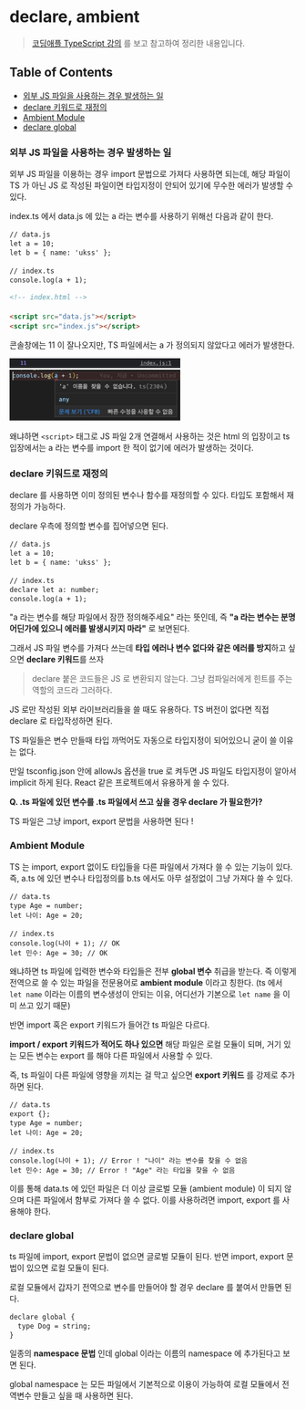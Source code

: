 # declare, ambient

> [코딩애플 TypeScript 강의](https://codingapple.com/) 를 보고 참고하여 정리한 내용입니다.

## Table of Contents

- [외부 JS 파일을 사용하는 경우 발생하는 일](#외부-js-파일을-사용하는-경우-발생하는-일)
- [declare 키워드로 재정의](#declare-키워드로-재정의)
- [Ambient Module](#ambient-module)
- [declare global](#declare-global)

### 외부 JS 파일을 사용하는 경우 발생하는 일

외부 JS 파일을 이용하는 경우 import 문법으로 가져다 사용하면 되는데, 해당 파일이 TS 가 아닌 JS 로 작성된 파일이면 타입지정이 안되어 있기에 무수한 에러가 발생할 수 있다.

index.ts 에서 data.js 에 있는 a 라는 변수를 사용하기 위해선 다음과 같이 한다.

```tsx
// data.js
let a = 10;
let b = { name: 'ukss' };

// index.ts
console.log(a + 1);
```

```html
<!-- index.html -->

<script src="data.js"></script>
<script src="index.js"></script>
```

콘솔창에는 11 이 잘나오지만, TS 파일에서는 a 가 정의되지 않았다고 에러가 발생한다.

<img src="./src/11.png" style="width:300px" />
<img src="./src/whereisa.png" style="width:300px" />

왜냐하면 `<script>` 태그로 JS 파일 2개 연결해서 사용하는 것은 html 의 입장이고 ts 입장에서는 a 라는 변수를 import 한 적이 없기에 에러가 발생하는 것이다.

### declare 키워드로 재정의

declare 를 사용하면 이미 정의된 변수나 함수를 재정의할 수 있다. 타입도 포함해서 재정의가 가능하다.

declare 우측에 정의할 변수를 집어넣으면 된다.

```tsx
// data.js
let a = 10;
let b = { name: 'ukss' };

// index.ts
declare let a: number;
console.log(a + 1);
```

"a 라는 변수를 해당 파일에서 잠깐 정의해주세요" 라는 뜻인데, 즉 **"a 라는 변수는 분명 어딘가에 있으니 에러를 발생시키지 마라"** 로 보면된다.

그래서 JS 파일 변수를 가져다 쓰는데 **타입 에러나 변수 없다와 같은 에러를 방지**하고 싶으면 **declare 키워드**를 쓰자

> declare 붙은 코드들은 JS 로 변환되지 않는다. 그냥 컴파일러에게 힌트를 주는 역할의 코드라 그러하다.

JS 로만 작성된 외부 라이브러리들을 쓸 때도 유용하다. TS 버전이 없다면 직접 declare 로 타입작성하면 된다.

TS 파일들은 변수 만들때 타입 까먹어도 자동으로 타입지정이 되어있으니 굳이 쓸 이유는 없다.

만일 tsconfig.json 안에 allowJs 옵션을 true 로 켜두면 JS 파일도 타입지정이 알아서 implicit 하게 된다. React 같은 프로젝트에서 유용하게 쓸 수 있다.

**Q. .ts 파일에 있던 변수를 .ts 파일에서 쓰고 싶을 경우 declare 가 필요한가?**

TS 파일은 그냥 import, export 문법을 사용하면 된다 !

### Ambient Module

TS 는 import, export 없이도 타입들을 다른 파일에서 가져다 쓸 수 있는 기능이 있다. 즉, a.ts 에 있던 변수나 타입정의를 b.ts 에서도 아무 설정없이 그냥 가져다 쓸 수 있다.

```tsx
// data.ts
type Age = number;
let 나이: Age = 20;

// index.ts
console.log(나이 + 1); // OK
let 민수: Age = 30; // OK
```

왜냐하면 ts 파일에 입력한 변수와 타입들은 전부 **global 변수** 취급을 받는다. 즉 이렇게 전역으로 쓸 수 있는 파일을 전문용어로 **ambient module** 이라고 칭한다.
(ts 에서 `let name` 이라는 이름의 변수생성이 안되는 이유, 어디선가 기본으로 `let name` 을 이미 쓰고 있기 때문)

반면 import 혹은 export 키워드가 들어간 ts 파일은 다르다.

**import / export 키워드가 적어도 하나 있으면** 해당 파일은 로컬 모듈이 되며, 거기 있는 모든 변수는 export 를 해야 다른 파일에서 사용할 수 있다.

즉, ts 파일이 다른 파일에 영향을 끼치는 걸 막고 싶으면 **export 키워드** 를 강제로 추가하면 된다.

```tsx
// data.ts
export {};
type Age = number;
let 나이: Age = 20;

// index.ts
console.log(나이 + 1); // Error ! "나이" 라는 변수를 찾을 수 없음
let 민수: Age = 30; // Error ! "Age" 라는 타입을 찾을 수 없음
```

이를 통해 data.ts 에 있던 파일은 더 이상 글로벌 모듈 (ambient module) 이 되지 않으며 다른 파일에서 함부로 가져다 쓸 수 없다. 이를 사용하려면 import, export 를 사용해야 한다.

### declare global

ts 파일에 import, export 문법이 없으면 글로벌 모듈이 된다. 반면 import, export 문법이 있으면 로컬 모듈이 된다.

로컬 모듈에서 갑자기 전역으로 변수를 만들어야 할 경우 declare 를 붙여서 만들면 된다.

```tsx
declare global {
  type Dog = string;
}
```

일종의 **namespace 문법** 인데 global 이라는 이름의 namespace 에 추가된다고 보면 된다.

global namespace 는 모든 파일에서 기본적으로 이용이 가능하여 로컬 모듈에서 전역변수 만들고 싶을 때 사용하면 된다.
